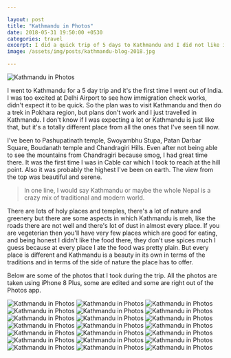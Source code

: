 ```yaml
---

layout: post
title: "Kathmandu in Photos"
date: 2018-05-31 19:50:00 +0530
categories: travel
excerpt: I did a quick trip of 5 days to Kathmandu and I did not like it as much as I expected me to
image: /assets/img/posts/kathmandu-blog-2018.jpg

---
```


![Kathmandu in Photos](/images/posts/kathmandu-blog-2018.jpg)

I went to Kathmandu for a 5 day trip and it's the first time I went out of India. I was too excited at Delhi Airport to see how immigration check works, didn't expect it to be quick. So the plan was to visit Kathmandu and then do a trek in Pokhara region, but plans don't work and I just travelled in Kathmandu. I don't know if I was expecting a lot or Kathmandu is just like that, but it's a totally different place from all the ones that I've seen till now.

I've been to Pashupatinath temple, Swoyambhu Stupa, Patan Darbar Square, Boudanath temple and Chandragiri Hills. Even after not being able to see the mountains from Chandragiri because smog, I had great time there. It was the first time I was in Cable car which I took to reach at the hill point. Also it was probably the highest I've been on earth. The view from the top was beautiful and serene.

> In one line, I would say Kathmandu or maybe the whole Nepal is a crazy mix of traditional and modern world.

There are lots of holy places and temples, there's a lot of nature and greenery but there are some aspects in which Kathmandu is meh, like the roads there are not well and there's lot of dust in almost every place. If you are vegeterian then you'll have very few places which are good for eating, and being honest I didn't like the food there, they don't use spices much I guess because at every place I ate the food was pretty plain. But every place is different and Kathmandu is a beauty in its own in terms of the traditions and in terms of the side of nature the place has to offer. 

Below are some of the photos that I took during the trip. All the photos are taken using iPhone 8 Plus, some are edited and some are right out of the Photos app.

![Kathmandu in Photos](/images/posts/kathmandu-photos/kathmandu-photo-1.jpg)
![Kathmandu in Photos](/images/posts/kathmandu-photos/kathmandu-photo-2.jpg)
![Kathmandu in Photos](/images/posts/kathmandu-photos/kathmandu-photo-3.jpg)
![Kathmandu in Photos](/images/posts/kathmandu-photos/kathmandu-photo-4.jpg)
![Kathmandu in Photos](/images/posts/kathmandu-photos/kathmandu-photo-5.jpg)
![Kathmandu in Photos](/images/posts/kathmandu-photos/kathmandu-photo-6.jpg)
![Kathmandu in Photos](/images/posts/kathmandu-photos/kathmandu-photo-7.jpg)
![Kathmandu in Photos](/images/posts/kathmandu-photos/kathmandu-photo-8.jpg)
![Kathmandu in Photos](/images/posts/kathmandu-photos/kathmandu-photo-9.jpg)
![Kathmandu in Photos](/images/posts/kathmandu-photos/kathmandu-photo-10.jpg)
![Kathmandu in Photos](/images/posts/kathmandu-photos/kathmandu-photo-11.jpg)
![Kathmandu in Photos](/images/posts/kathmandu-photos/kathmandu-photo-12.jpg)
![Kathmandu in Photos](/images/posts/kathmandu-photos/kathmandu-photo-13.jpg)
![Kathmandu in Photos](/images/posts/kathmandu-photos/kathmandu-photo-14.jpg)
![Kathmandu in Photos](/images/posts/kathmandu-photos/kathmandu-photo-15.jpg)
![Kathmandu in Photos](/images/posts/kathmandu-photos/kathmandu-photo-16.jpg)
![Kathmandu in Photos](/images/posts/kathmandu-photos/kathmandu-photo-17.jpg)
![Kathmandu in Photos](/images/posts/kathmandu-photos/kathmandu-photo-18.jpg)
![Kathmandu in Photos](/images/posts/kathmandu-photos/kathmandu-photo-19.jpg)
![Kathmandu in Photos](/images/posts/kathmandu-photos/kathmandu-photo-20.jpg)
![Kathmandu in Photos](/images/posts/kathmandu-photos/kathmandu-photo-21.jpg)